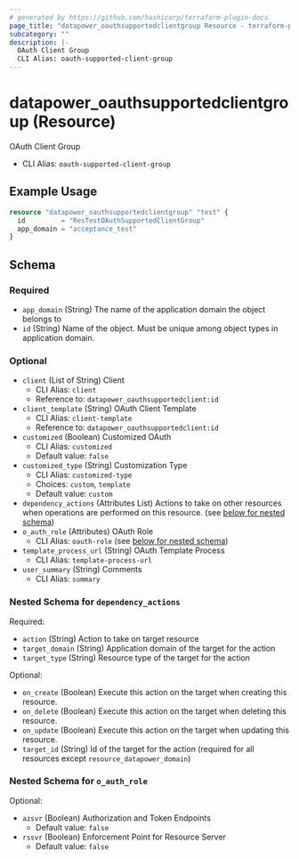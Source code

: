 ```yaml
---
# generated by https://github.com/hashicorp/terraform-plugin-docs
page_title: "datapower_oauthsupportedclientgroup Resource - terraform-provider-datapower"
subcategory: ""
description: |-
  OAuth Client Group
  CLI Alias: oauth-supported-client-group
---
```


# datapower_oauthsupportedclientgroup (Resource)

OAuth Client Group
  - CLI Alias: `oauth-supported-client-group`

## Example Usage

```terraform
resource "datapower_oauthsupportedclientgroup" "test" {
  id         = "ResTestOAuthSupportedClientGroup"
  app_domain = "acceptance_test"
}
```

<!-- schema generated by tfplugindocs -->
## Schema

### Required

- `app_domain` (String) The name of the application domain the object belongs to
- `id` (String) Name of the object. Must be unique among object types in application domain.

### Optional

- `client` (List of String) Client
  - CLI Alias: `client`
  - Reference to: `datapower_oauthsupportedclient:id`
- `client_template` (String) OAuth Client Template
  - CLI Alias: `client-template`
  - Reference to: `datapower_oauthsupportedclient:id`
- `customized` (Boolean) Customized OAuth
  - CLI Alias: `customized`
  - Default value: `false`
- `customized_type` (String) Customization Type
  - CLI Alias: `customized-type`
  - Choices: `custom`, `template`
  - Default value: `custom`
- `dependency_actions` (Attributes List) Actions to take on other resources when operations are performed on this resource. (see [below for nested schema](#nestedatt--dependency_actions))
- `o_auth_role` (Attributes) OAuth Role
  - CLI Alias: `oauth-role` (see [below for nested schema](#nestedatt--o_auth_role))
- `template_process_url` (String) OAuth Template Process
  - CLI Alias: `template-process-url`
- `user_summary` (String) Comments
  - CLI Alias: `summary`

<a id="nestedatt--dependency_actions"></a>
### Nested Schema for `dependency_actions`

Required:

- `action` (String) Action to take on target resource
- `target_domain` (String) Application domain of the target for the action
- `target_type` (String) Resource type of the target for the action

Optional:

- `on_create` (Boolean) Execute this action on the target when creating this resource.
- `on_delete` (Boolean) Execute this action on the target when deleting this resource.
- `on_update` (Boolean) Execute this action on the target when updating this resource.
- `target_id` (String) Id of the target for the action (required for all resources except `resource_datapower_domain`)


<a id="nestedatt--o_auth_role"></a>
### Nested Schema for `o_auth_role`

Optional:

- `azsvr` (Boolean) Authorization and Token Endpoints
  - Default value: `false`
- `rssvr` (Boolean) Enforcement Point for Resource Server
  - Default value: `false`

